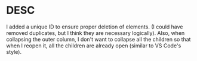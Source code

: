 # DESC

I added a unique ID to ensure proper deletion of elements. (I could have removed duplicates, but I think they are necessary logically). Also, when collapsing the outer column, I don't want to collapse all the children so that when I reopen it, all the children are already open (similar to VS Code's style).
